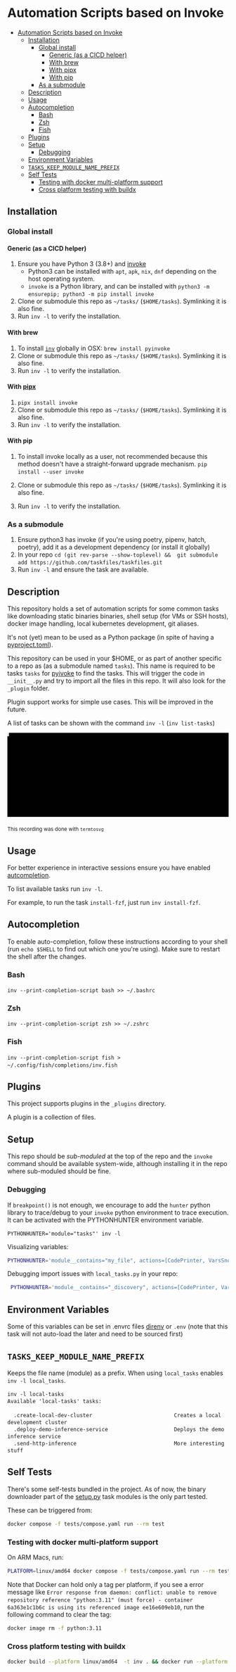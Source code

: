 # Automation Scripts based on Invoke
- [Automation Scripts based on Invoke](#automation-scripts-based-on-invoke)
  - [Installation](#installation)
    - [Global install](#global-install)
      - [Generic (as a CICD helper)](#generic-as-a-cicd-helper)
      - [With brew](#with-brew)
      - [With pipx](#with-pipx)
      - [With pip](#with-pip)
    - [As a submodule](#as-a-submodule)
  - [Description](#description)
  - [Usage](#usage)
  - [Autocompletion](#autocompletion)
    - [Bash](#bash)
    - [Zsh](#zsh)
    - [Fish](#fish)
  - [Plugins](#plugins)
  - [Setup](#setup)
    - [Debugging](#debugging)
  - [Environment Variables](#environment-variables)
  - [`TASKS_KEEP_MODULE_NAME_PREFIX`](#tasks_keep_module_name_prefix)
  - [Self Tests](#self-tests)
    - [Testing with docker multi-platform support](#testing-with-docker-multi-platform-support)
    - [Cross platform testing with buildx](#cross-platform-testing-with-buildx)

## Installation

### Global install

#### Generic (as a CICD helper)

1. Ensure you have Python 3 (3.8+) and [invoke](https://pyinvoke.org)
   - Python3 can be installed with `apt`, `apk`, `nix`, `dnf` depending on the host operating system.
   - `invoke` is a Python library, and can be installed with
     `python3 -m ensurepip; python3 -m pip install invoke`
2. Clone or submodule this repo as `~/tasks/` (`$HOME/tasks`). Symlinking it is also fine.
3. Run `inv -l` to verify the installation.

#### With brew

1. To install [`inv`](https://pyinvoke.org) globally in OSX:
   `brew install pyinvoke`
1. Clone or submodule this repo as `~/tasks/` (`$HOME/tasks`). Symlinking it is also fine.
1. Run `inv -l` to verify the installation.

#### With [pipx](https://github.com/pypa/pipx)

1. `pipx install invoke`
1. Clone or submodule this repo as `~/tasks/` (`$HOME/tasks`). Symlinking it is also fine.
1. Run `inv -l` to verify the installation.

#### With pip

1. To install invoke locally as a user, not recommended because this method doesn't have a straight-forward upgrade mechanism.
   `pip install --user invoke`

1. Clone or submodule this repo as `~/tasks/` (`$HOME/tasks`). Symlinking it is also fine.
1. Run `inv -l` to verify the installation.

### As a submodule

1. Ensure python3 has invoke (if you're using poetry, pipenv, hatch, poetry), add it as a development dependency (or install it globally)
1. In your repo `cd (git rev-parse --show-toplevel) &&  git submodule add https://github.com/taskfiles/taskfiles.git`
1. Run `inv -l` and ensure the task are available.


## Description

This repository holds a set of automation scripts for
some common tasks like downloading static binaries binaries, shell setup (for VMs or SSH hosts),
docker image handling, local kubernetes development, git aliases.

It's not (yet) mean to be used as a Python package (in spite of having a [pyproject.toml](pyproject.toml)).

This repository can be used in your $HOME, or as part of another specific to a repo as (as a submodule named `tasks`).
This name is required to be tasks `tasks` for [pyivoke](http://pyinvoke.org) to find the tasks. This will trigger
the code in `__init__.py` and try to import all the files in this repo. It will also look for the `_plugin` folder.

Plugin support works for simple use cases. This will be improved in the future.

A list of tasks can be shown with the command `inv -l` (`inv list-tasks`)

![Example](docs/img/inv-list.svg)

<small>This recording was done with `termtosvg`</small>

## Usage

For better experience in interactive sessions ensure you have enabled [autcompletion](#autocompletion).

To list available tasks run `inv -l`.

For example, to run the task `install-fzf`, just run `inv install-fzf`.


## Autocompletion

To enable auto-completion, follow these instructions according to your shell (run `echo $SHELL` to find out which one you're using).
Make sure to restart the shell after the changes.

### Bash

`inv --print-completion-script bash >> ~/.bashrc`

### Zsh

`inv --print-completion-script zsh >> ~/.zshrc`

### Fish

`inv --print-completion-script fish > ~/.config/fish/completions/inv.fish`

## Plugins

This project supports plugins in the `_plugins` directory.

A plugin is a collection of files.

## Setup

This repo should be *sub-moduled* at the top of the repo and the
`invoke` command should be available system-wide, although installing
it in the repo where sub-moduled should be fine.


### Debugging

If `breakpoint()` is not enough, we encourage to
add the `hunter` python library to trace/debug to your `invoke`
python environment to trace execution. It can be activated
with the PYTHONHUNTER environment variable.

```
PYTHONHUNTER='module="tasks"' inv -l
```

Visualizing variables:

```bash
PYTHONHUNTER='module__contains="my_file", actions=[CodePrinter, VarsSnooper]' inv -l
```


Debugging import issues with `local_tasks.py` in your repo:


```bash
 PYTHONHUNTER='module__contains="_discovery", actions=[CodePrinter, VarsSnooper]' inv -l
```


## Environment Variables

Some of this variables can be set in .envrc files [direnv](https://direnv.net) or
`.env` (note that this task will not auto-load the later and need to be sourced first)

## `TASKS_KEEP_MODULE_NAME_PREFIX`

Keeps the file name (module) as a prefix. When using `local_tasks` enables
`inv -l local_tasks`.

```
inv -l local-tasks
Available 'local-tasks' tasks:

  .create-local-dev-cluster                          Creates a local development cluster
  .deploy-demo-inference-service                     Deploys the demo inference service
  .send-http-inference                               More interesting stuff
  ```

## Self Tests

There's some self-tests bundled in the project. As of now, the binary downloader part of the [setup.py](setup.py) task modules
is the only part tested.

These can be triggered from:

```bash
docker compose -f tests/compose.yaml run --rm test
```

### Testing with docker multi-platform support

On ARM Macs, run:

```bash
PLATFORM=linux/amd64 docker compose -f tests/compose.yaml run --rm test inv install-k9s
```

Note that Docker can hold only a tag per platform, if you see a error message like
`Error response from daemon: conflict: unable to remove repository reference "python:3.11" (must force) - container 6a363e1c1b6c is using its referenced image ee16e609eb10`, run the following  command to clear the tag:

```bash
docker image rm -f python:3.11
```

### Cross platform testing with buildx

```bash
docker build --platform linux/amd64  -t inv . && docker run --platform linux/amd64 -v .:/tasks --rm -ti  inv inv install-all
```
